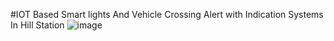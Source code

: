 #IOT Based Smart lights And Vehicle Crossing Alert with Indication  Systems In Hill Station ![image](https://github.com/user-attachments/assets/4f0acb54-001d-4183-827f-3c53908b4acd)
